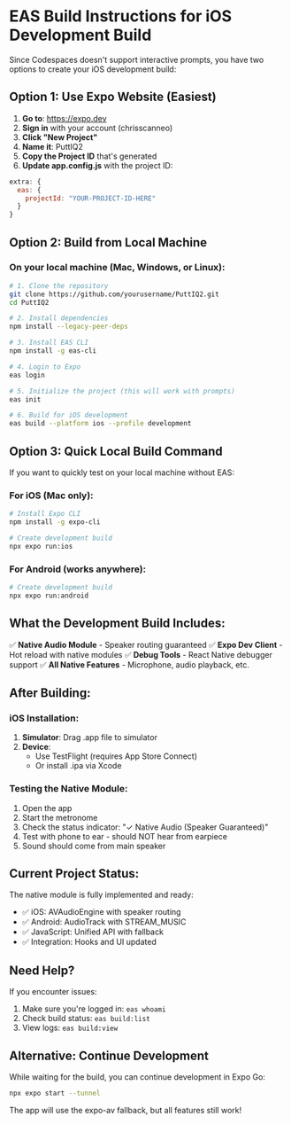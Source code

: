 # EAS Build Instructions for iOS Development Build

Since Codespaces doesn't support interactive prompts, you have two options to create your iOS development build:

## Option 1: Use Expo Website (Easiest)

1. **Go to**: https://expo.dev
2. **Sign in** with your account (chrisscanneo)
3. **Click "New Project"**
4. **Name it**: PuttIQ2
5. **Copy the Project ID** that's generated
6. **Update app.config.js** with the project ID:

```javascript
extra: {
  eas: {
    projectId: "YOUR-PROJECT-ID-HERE"
  }
}
```

## Option 2: Build from Local Machine

### On your local machine (Mac, Windows, or Linux):

```bash
# 1. Clone the repository
git clone https://github.com/yourusername/PuttIQ2.git
cd PuttIQ2

# 2. Install dependencies
npm install --legacy-peer-deps

# 3. Install EAS CLI
npm install -g eas-cli

# 4. Login to Expo
eas login

# 5. Initialize the project (this will work with prompts)
eas init

# 6. Build for iOS development
eas build --platform ios --profile development
```

## Option 3: Quick Local Build Command

If you want to quickly test on your local machine without EAS:

### For iOS (Mac only):
```bash
# Install Expo CLI
npm install -g expo-cli

# Create development build
npx expo run:ios
```

### For Android (works anywhere):
```bash
# Create development build
npx expo run:android
```

## What the Development Build Includes:

✅ **Native Audio Module** - Speaker routing guaranteed
✅ **Expo Dev Client** - Hot reload with native modules
✅ **Debug Tools** - React Native debugger support
✅ **All Native Features** - Microphone, audio playback, etc.

## After Building:

### iOS Installation:
1. **Simulator**: Drag .app file to simulator
2. **Device**: 
   - Use TestFlight (requires App Store Connect)
   - Or install .ipa via Xcode

### Testing the Native Module:
1. Open the app
2. Start the metronome
3. Check the status indicator: "✓ Native Audio (Speaker Guaranteed)"
4. Test with phone to ear - should NOT hear from earpiece
5. Sound should come from main speaker

## Current Project Status:

The native module is fully implemented and ready:
- ✅ iOS: AVAudioEngine with speaker routing
- ✅ Android: AudioTrack with STREAM_MUSIC
- ✅ JavaScript: Unified API with fallback
- ✅ Integration: Hooks and UI updated

## Need Help?

If you encounter issues:
1. Make sure you're logged in: `eas whoami`
2. Check build status: `eas build:list`
3. View logs: `eas build:view`

## Alternative: Continue Development

While waiting for the build, you can continue development in Expo Go:
```bash
npx expo start --tunnel
```

The app will use the expo-av fallback, but all features still work!